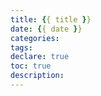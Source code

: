 ```yaml
---
title: {{ title }}
date: {{ date }}
categories: 
tags:
declare: true
toc: true
description: 
---
```


